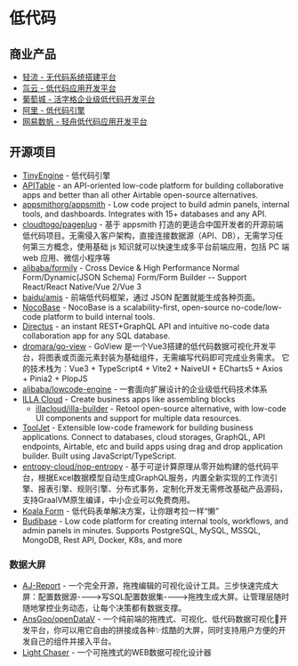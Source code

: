 # 低代码

## 商业产品

* [轻流 - 无代码系统搭建平台](https://qingflow.com/)
* [氚云 - 低代码应用开发平台](https://www.h3yun.com/site/home)
* [葡萄城 - 活字格企业级低代码开发平台](https://www.grapecity.com.cn/solutions/huozige)
* [阿里 - 低代码引擎](https://lowcode-engine.cn/index)
* [网易数帆 - 轻舟低代码应用开发平台](https://sf.163.com/product/lcap)

## 开源项目

* [TinyEngine](https://opentiny.design/tiny-engine) - 低代码引擎
* [APITable](https://github.com/apitable/apitable) - an API-oriented low-code platform for building collaborative apps and better than all other Airtable open-source alternatives.
* [appsmithorg/appsmith](https://github.com/appsmithorg/appsmith) - Low code project to build admin panels, internal tools, and dashboards. Integrates with 15+ databases and any API.
* [cloudtogo/pageplug](https://github.com/cloudtogo/pageplug) - 基于 appsmith 打造的更适合中国开发者的开源前端低代码项目。无需侵入客户架构，直接连接数据源（API、DB），无需学习任何第三方概念，使用基础 js 知识就可以快速生成多平台前端应用，包括 PC 端 web 应用、微信小程序等
* [alibaba/formily](https://github.com/alibaba/formily) - Cross Device & High Performance Normal Form/Dynamic(JSON Schema) Form/Form Builder -- Support React/React Native/Vue 2/Vue 3
* [baidu/amis](https://github.com/baidu/amis) - 前端低代码框架，通过 JSON 配置就能生成各种页面。
* [NocoBase](https://github.com/nocobase/nocobase) - NocoBase is a scalability-first, open-source no-code/low-code platform to build internal tools.
* [Directus](https://github.com/directus/directus) - an instant REST+GraphQL API and intuitive no-code data collaboration app for any SQL database.
* [dromara/go-view](https://gitee.com/dromara/go-view) - GoView 是一个Vue3搭建的低代码数据可视化开发平台，将图表或页面元素封装为基础组件，无需编写代码即可完成业务需求。 它的技术栈为：Vue3 + TypeScript4 + Vite2 + NaiveUI + ECharts5 + Axios + Pinia2 + PlopJS
* [alibaba/lowcode-engine](https://github.com/alibaba/lowcode-engine) - 一套面向扩展设计的企业级低代码技术体系
* [ILLA Cloud](https://illa.cloud/) - Create business apps like assembling blocks
    * [illacloud/illa-builder](https://github.com/illacloud/illa-builder) - Retool open-source alternative, with low-code UI components and support for multiple data resources.
* [ToolJet](https://github.com/ToolJet/ToolJet) - Extensible low-code framework for building business applications. Connect to databases, cloud storages, GraphQL, API endpoints, Airtable, etc and build apps using drag and drop application builder. Built using JavaScript/TypeScript.
* [entropy-cloud/nop-entropy](https://github.com/entropy-cloud/nop-entropy) - 基于可逆计算原理从零开始构建的低代码平台，根据Excel数据模型自动生成GraphQL服务，内置全新实现的工作流引擎、报表引擎、规则引擎、分布式事务，定制化开发无需修改基础产品源码，支持GraalVM原生编译，中小企业可以免费商用。
* [Koala Form](https://koala-form.mumblefe.cn/) - 低代码表单解决方案，让你跟考拉一样“懒”
* [Budibase](https://github.com/Budibase/budibase) - Low code platform for creating internal tools, workflows, and admin panels in minutes. Supports PostgreSQL, MySQL, MSSQL, MongoDB, Rest API, Docker, K8s, and more

### 数据大屏

* [AJ-Report](https://gitee.com/anji-plus/report) - 一个完全开源，拖拽编辑的可视化设计工具。三步快速完成大屏：配置数据源---->写SQL配置数据集---->拖拽生成大屏。让管理层随时随地掌控业务动态，让每个决策都有数据支撑。
* [AnsGoo/openDataV](https://github.com/AnsGoo/openDataV) - 一个纯前端的拖拽式、可视化、低代码数据可视化🌈开发平台，你可以用它自由的拼接成各种✨炫酷的大屏，同时支持用户方便的开发自己的组件并接入平台。
* [Light Chaser](https://github.com/xiaopujun/light-chaser) - 一个可拖拽式的WEB数据可视化设计器
